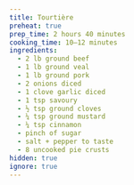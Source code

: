 ```yaml
---
title: Tourtière
preheat: true
prep_time: 2 hours 40 minutes
cooking_time: 10–12 minutes
ingredients:
  - 2 lb ground beef
  - 1 lb ground veal
  - 1 lb ground pork
  - 2 onions diced
  - 1 clove garlic diced
  - 1 tsp savoury
  - ½ tsp ground cloves
  - ¼ tsp ground mustard
  - ¼ tsp cinnamon
  - pinch of sugar
  - salt + pepper to taste
  - 8 uncooked pie crusts
hidden: true
ignore: true
---
```

